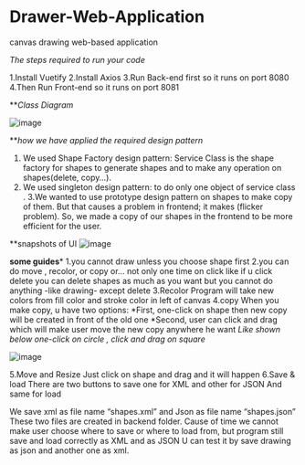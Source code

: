 # Drawer-Web-Application
canvas drawing web-based application

*The steps required to run your code*

  1.Install Vuetify
  2.Install Axios
  3.Run Back-end first so it runs on port 8080
  4.Then Run Front-end so it runs on port 8081
  
  
***Class Diagram*
  
![image](https://user-images.githubusercontent.com/59110598/126701316-f5cf90cc-bd9c-45b8-ae84-a2d5b87a4714.png)

***how we have applied the required design pattern*

 1. We used Shape Factory design pattern: Service Class is the shape factory for shapes to generate shapes and to make any operation on shapes(delete, copy…).
 2. We used singleton design pattern: to do only one object of service class .
 3.We wanted to use prototype design pattern on shapes to make copy of them.
But that causes a problem in frontend; it makes (flicker problem).
So, we made a copy of our shapes in the frontend to be more efficient for the user.



**snapshots of UI
![image](https://user-images.githubusercontent.com/59110598/126701717-b0f55192-564e-4ca4-a87f-6b4a7e66303d.png)


**some guides***
  1.you cannot draw unless you choose shape first
  2.you can do move , recolor, or copy or…
not only one time on click like if u click delete you can delete shapes as much as you want but you cannot do anything -like drawing- except delete
  3.Recolor Program will take new colors from fill color and stroke color in left of canvas
  4.copy When you make copy, u have two options:
     *First, one-click on shape then new copy will be created in front of the old one
     *Second, user can click and drag which will make user move the new copy anywhere he want
*Like shown below one-click on circle , click and drag on square*

![image](https://user-images.githubusercontent.com/59110598/126701848-54cb0097-3cdc-41a1-87d9-4a6d318ac2bd.png)


  5.Move and Resize
    Just click on shape and drag and it will happen
  6.Save & load
    There are two buttons to save one for XML and other for JSON And same for load
  
  We save xml as file name “shapes.xml” and Json as file name “shapes.json”
  These two files are created in backend folder.
  Cause of time we cannot make user choose where to save or where to load from, but program still save and load correctly as XML and as JSON
  U can test it by save drawing as json and another one as xml.
